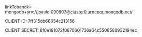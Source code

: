 linkTobanck= mongodb+srv://jpaulo:090697@cluster0.urneoqr.mongodb.net/

CLIENT ID: 
7ff315db68054c213156

CLIENT SECRET:
8f0e191072f0870601736a64c5508580932194ec